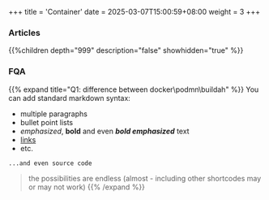 +++
title = 'Container'
date = 2025-03-07T15:00:59+08:00
weight = 3
+++


### Articles
{{%children depth="999" description="false" showhidden="true" %}}

### FQA
{{% expand title="Q1: difference between docker\podmn\buildah" %}}
You can add standard markdown syntax:

- multiple paragraphs
- bullet point lists
- _emphasized_, **bold** and even **_bold emphasized_** text
- [links](https://example.com)
- etc.

```plaintext
...and even source code
```

> the possibilities are endless (almost - including other shortcodes may or may not work)
{{% /expand %}} 